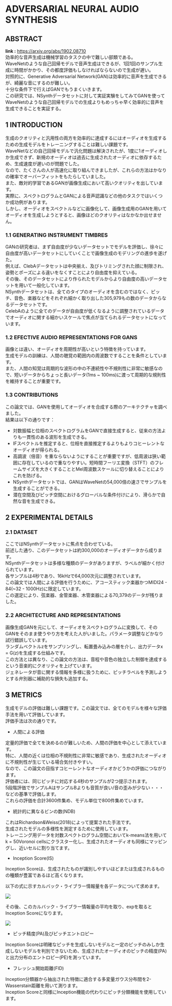 # ADVERSARIAL NEURAL AUDIO SYNTHESIS

## ABSTRACT
**link :** https://arxiv.org/abs/1902.08710  
効率的な音声生成は機械学習のタスクの中で難しい部類である。  
WaveNetのような自己回帰モデルで音声生成はできるが、1回1回のサンプル生成に時間がかかり、その都度評価もしなければならないので生成が遅い。  
対照的に、Generative Adversarial Network(GAN)は効率的に音声を生成できるが、綺麗な音にするのが難しい。  
十分な条件下で行えばGANでもうまくいきます。  
この研究では、NSynthデータセットに対して実証実験をしてみてGANを使ってWaveNetのような自己回帰モデルでの生成よりもめっちゃ早く効率的に音声を生成できることを実証する。  

## 1 INTRODUCTION
生成のクオリティと汎用性の両方を効率的に達成するにはオーディオを生成するための生成モデルをトレーニングすることは難しい課題です。  
WaveNetなどの自己回帰モデルで汎化問題は解決されたが、1度に1オーディオしか生成できず、新規のオーディオは過去に生成されたオーディオに依存するため、生成速度が遅いのが問題でした。  
なので、たくさんの人が高速化に取り組んできましたが、これらの方法はかなりの確率でオーバーフィットをもたらしていました。  
また、敵対的学習であるGANが画像生成において高いクオリティを出しています。  
実際に、スペクトログラムとGANによる音声認識などの他のタスクではいくつか成功例があります。  
しかし、オーディオをスペクトルなどに画像化して、画像生成用のGANを用いてオーディオを生成しようとすると、画像ほどのクオリティはなかなか出せません。  

### 1.1 GENERATING INSTRUMENT TIMBRES
GANの研究者は、まず自由度が少ないデータセットでモデルを評価し、徐々に自由度が高いデータセットにしていくことで画像生成のモデリングの進歩を遂げた。  
例えば、ClebAデータセットは中央揃え、及びトリミングされた顔に制限され、姿勢とポーズによる違いをなくすことにより自由度を抑えている。  
その後、そのデータセットにより作られたモデルからより自由度の高いデータセットを用いて一般化しています。  
NSynthデータセットは、全てのタイプのオーディオを含むのではなく、ピッチ、音色、楽器などをそれぞれ細かく取り出した305,979もの数のデータからなるデータセットです。  
CelebAのように全てのデータが自由度が低くなるように調整されているデータでオーディオに関する細かいスケールで焦点が当てられるデータセットになっています。  

### 1.2 EFECTIVE AUDIO REPRESENTATIONS FOR GANS
画像とは違い、オーディオを周期性が高いという特徴を持っています。  
生成モデルの訓練は、人間の聴覚の範囲内の周波数ですることを条件としています。  
また、人間の知覚は周期的な波形の中の不連続性や不規則性に非常に敏感なので、短いデータからちょっと長いデータ(1ms ~ 100ms)に渡って周期的な規則性を維持することが重要です。  

### 1.3 CONTRIBUTIONS
この論文では、GANを使用してオーディオを合成する際のアーキテクチャを調べました。  
結果は以下の通りです：  
- 対数振幅と位相のスペクトログラムをGANで直接生成すると、従来の方法よりも一貫性のある波形を生成できる。
- IFスペクトルを推定すると、位相を直接推定するよりもよりコヒーレントなオーディオが得られる。  
- 高調波（倍音）を重ならないようにすることが重要ですが、低周波は狭い範囲に存在しているので重なりやすい。短時間フーリエ変換（STFT）のフレームサイズを大きくすることとMel周波数スケールに切り替えることによりこれを防げる。
- NSynthデータセットでは、GANはWaveNetの54,000倍の速さでサンプルを生成することができる。
- 潜在空間及びピッチ空間におけるグローバルな条件付けにより、滑らかで自然な音を生成できる。  

## 2 EXPERIMENTAL DETAILS
### 2.1 DATASET
ここではNSynthデータセットに焦点を合わせている。  
前述した通り、このデータセットは約300,000のオーディオデータから成ります。  
NSynthデータセットは多様な種類のデータがありますが、ラベルが細かく付けられています。  
各サンプルは4秒であり、16kHzで64,000次元に調整されています。  
この論文では人間による評価を行うために、アコースティック楽器かつMIDI24 - 84(~32 - 1000Hz)に限定しています。  
この選定により、弦楽器、金管楽器、木管楽器による70,379のデータが残りました。  

### 2.2 ARCHITECTURE AND REPRESENTATIONS
画像生成GANを元にして、オーディオをスペクトログラムに変換して、そのGANをそのまま使うやり方を考えた人がいました。パラメータ調整などかなり試行錯誤しています。  
ランダムベクトルzをサンプリングし、転置畳み込みの層を介し、出力データx = G(z)を生成する仕組みです。  
この方法とは異なり、この論文の方法は、音程や音色の独立した制御を達成するという音楽的にクオリティを上げています。  
ジェネレータが音に関する情報を多様に扱うために、ピッチラベルを予測しようとする弁別器に補助的な損失も追加する。  

## 3 METRICS
生成モデルの評価は難しい課題です。この論文では、全てのモデルを様々な評価手法を用いて評価しています。  
評価手法は次の通りです。  

- 人間による評価

定量的評価で全てを決めるのが難しいため、人間の評価を中心として添えています。  
特に、人間の近くは位相の不規則性に非常に敏感であり、生成されたオーディオに不規則性が生じている場合気付きやすい。  
なので、この論文の目指すコヒーレントなオーディオかどうかの評価につながります。  
評価者には、同じピッチに対応する4秒のサンプルが2つ提示されます。  
5段階評価でサンプルAはサンプルBよりも音質が良い/音の歪みが少ない・・・などの基準で評価します。  
これらの評価を合計3600件集め、モデル単位で800件集めています。  

- 統計的に異なるビンの数(NDB)

これはRichardson&Weiss(2018)によって提案された手法です。  
生成されたモデルの多様性を測定するために使用しています。  
トレーニング用データを対数スペクトログラム空間においてk-means法を用いてk = 50Voronoi cellsにクラスター化し、生成されたオーディオも同様にマッピングし、近いセルに割り当てます。  

- Inception Score(IS)

Inception Scoreは、生成されたものが識別しやすいほどまたは生成されるものの種類が豊富であるほど高くなります。  

以下の式に示すカルバック・ライブラー情報量を各データについて求めます。

<img src="https://latex.codecogs.com/gif.latex?D_{KL}&space;(P(y|x_i)&space;||&space;P(y))&space;=&space;\sum_{y&space;\in&space;Y}&space;P(y|x_i)&space;log&space;\frac{P(y|x_i)}{P(y)}" />

その後、このカルバック・ライブラー情報量の平均を取り、expを取るとInception Scoreになります。

<img src="https://latex.codecogs.com/gif.latex?\exp&space;\left(&space;\frac{1}{|X|}&space;\sum_{x_i&space;\in&space;X}&space;D_{KL}&space;(P(y|x_i)&space;||&space;P(y))&space;\right)" />

- ピッチ精度(PA)及びピッチエントロピー

Inception Scoreは明確なピッチを生成しないモデルと一定のピッチのみしか生成しないモデルを判別できないため、生成されたオーディオのピッチの精度(PA)と出力分布のエントロピー(PE)を測っています。  

- フレッシュ開始距離(FID)  

Inception分類器から抽出された特徴に適合する多変量ガウス分布間を2-Wasserstain距離を用いて測ります。  
Inception Scoreと同様にInception機能の代わりにピッチ分類機能を使用しています。  
